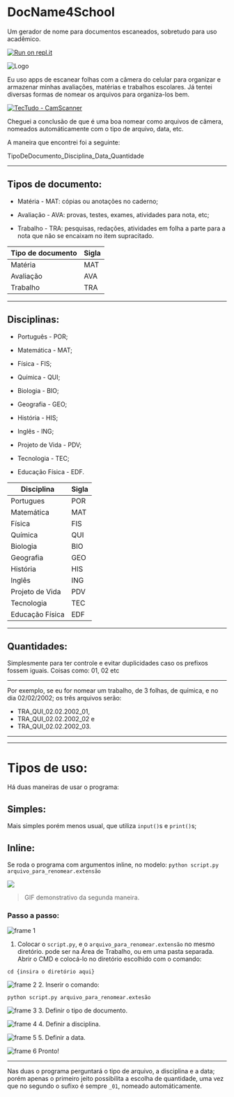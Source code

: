 # DocName4School
Um gerador de nome para documentos escaneados, sobretudo para uso acadêmico.

[![Run on repl.it](https://repl.it/badge/github/luisfelipesdn12-email/DocNameSchool)](https://DocNameSchool.luisfelipe27.repl.run)

![Logo](https://i.ibb.co/3WkqHsq/IMG-20200207-233118.jpg)

Eu uso apps de escanear folhas com a câmera do celular para organizar e armazenar minhas avaliações, matérias e trabalhos escolares.
Já tentei diversas formas de nomear os arquivos para organiza-los bem.

[![TecTudo - CamScanner](https://s2.glbimg.com/uEr5hudzWJne-2txXrYWhtuU8eU=/0x0:1920x1080/1000x0/smart/filters:strip_icc()/i.s3.glbimg.com/v1/AUTH_08fbf48bc0524877943fe86e43087e7a/internal_photos/bs/2018/M/9/2J1QJPT96lga05PIInAA/tutorial-pdf-camscanner.jpg)](https://www.techtudo.com.br/dicas-e-tutoriais/2018/09/como-salvar-documentos-em-pdf-com-o-app-camscanner.ghtml)

Cheguei a conclusão de que é uma boa nomear como arquivos de câmera, nomeados automáticamente com o tipo de arquivo, data, etc.

A maneira que encontrei foi a seguinte:

TipoDeDocumento_Disciplina_Data_Quantidade

------
## Tipos de documento:

* Matéria - MAT: cópias ou anotações no caderno;

* Avaliação - AVA: provas, testes, exames, atividades para nota, etc;

* Trabalho - TRA: pesquisas, redações, atividades em folha a parte para a nota que não se encaixam no item supracitado.


|Tipo de documento | Sigla|
|---|---|
|Matéria|MAT|
|Avaliação|AVA|
|Trabalho|TRA|

------
## Disciplinas:

* Português - POR;

* Matemática - MAT;

* Física - FIS;

* Química - QUI;

* Biologia - BIO;

* Geografia - GEO;

* História - HIS;

* Inglês - ING;

* Projeto de Vida - PDV;

* Tecnologia - TEC;

* Educação Física - EDF.


|Disciplina |Sigla|
|--|---|
|Portugues |POR|
|Matemática|MAT|
|Física | FIS|
| Química| QUI|
|Biologia | BIO|
|Geografia| GEO|
|História | HIS|
|Inglês |ING|
|Projeto de Vida |PDV|
| Tecnologia | TEC|
|Educação Física | EDF|

------
## Quantidades: 
Simplesmente para ter controle e evitar duplicidades caso os prefixos fossem iguais.
Coisas como: 01, 02 etc

------
Por exemplo, se eu for nomear um trabalho, de 3 folhas, de química, e no dia 02/02/2002; os três arquivos serão:

* TRA_QUI_02.02.2002_01, 
* TRA_QUI_02.02.2002_02 e 
* TRA_QUI_02.02.2002_03.

---
---

# Tipos de uso:

Há duas maneiras de usar o programa: 

## Simples:
Mais simples porém menos usual, que utiliza `input()`s e `print()`s;

## Inline:
Se roda o programa com argumentos inline, no modelo: `python script.py arquivo_para_renomear.extensão`

![](https://i.ibb.co/Pr5q8Vb/main-inline-demo.gif)
> GIF demonstrativo da segunda maneira.


### Passo a passo:

![frame 1](https://im5.ezgif.com/tmp/ezgif-5-68aa62d843e0-gif-im/frame_0_delay-1.5s.gif)
1. Colocar o `script.py`, e o `arquivo_para_renomear.extensão` no mesmo diretório.
pode ser na Área de Trabalho, ou em uma pasta separada. 
Abrir o CMD e colocá-lo no diretório escolhido com o comando:
```
cd {insira o diretório aqui}
```

![frame 2](https://i.ibb.co/vBH6tYJ/frame-1-delay-2-5s.png)
2. Inserir o comando:
```
python script.py arquivo_para_renomear.extesão
```

![frame 3](https://cdn.discordapp.com/attachments/676419554154643489/676420422853459979/frame_2_delay-1.5s.png)
3. Definir o tipo de documento.

![frame 4](https://cdn.discordapp.com/attachments/676419554154643489/676420422547406889/frame_3_delay-1.5s.png)
4. Definir a disciplina.

![frame 5](https://cdn.discordapp.com/attachments/676419554154643489/676420423696515072/frame_4_delay-1.5s.png)
5. Definir a data.

![frame 6](https://cdn.discordapp.com/attachments/676419554154643489/676420423113637889/frame_5_delay-4s.png)
Pronto!

----
Nas duas o programa perguntará o tipo de arquivo, a disciplina e a data; porém apenas o primeiro jeito possibilita a escolha de quantidade, uma vez que no segundo o sufixo é sempre `_01`, nomeado automáticamente.
